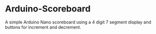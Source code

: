 # Arduino-Scoreboard
A simple Arduino Nano scoreboard using a 4 digit 7 segment display and buttons for increment and decrement.
